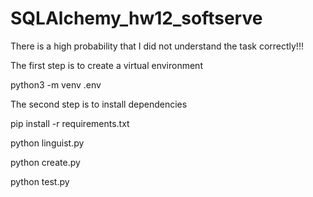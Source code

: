 # SQLAlchemy_hw12_softserve

There is a high probability that I did not understand the task correctly!!!

The first step is to create a virtual environment

python3 -m venv .env


The second step is to install dependencies

pip install -r requirements.txt

python linguist.py

python create.py

python test.py